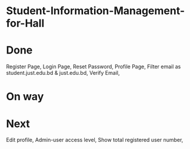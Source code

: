 # Student-Information-Management-for-Hall

# Done
Register Page,
Login Page,
Reset Password,
Profile Page,
Filter email as student.just.edu.bd & just.edu.bd,
Verify Email,


# On way



# Next
Edit profile,
Admin-user access level,
Show total registered user number,
